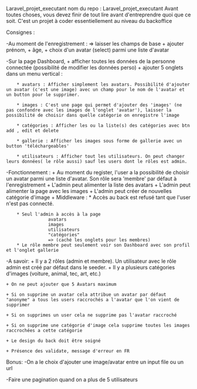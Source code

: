 
Laravel_projet_executant
nom du repo : Laravel_projet_executant
Avant toutes choses, vous devez finir de tout lire avant d'entreprendre quoi que ce soit. C'est un projet à coder essentiellement au niveau du backoffice

Consignes :

-Au moment de l'enregistrement : 
=> laisser les champs de base
    + ajouter prénom, 
    + âge, 
    + choix d'un avatar (select) parmi une liste d'avatar

-Sur la page Dashboard, 
    + afficher toutes les données de la personne connectée (possibilité de modifier les données perso)
    + ajouter 5 onglets dans un menu vertical :

        * avatars : Afficher simplement les avatars. Possibilité d'ajouter un avatar (c'est une image) avec un champ pour le nom de l'avatar et un button pour le supprimer.

        * images : C'est une page qui permet d'ajouter des 'images' (ne pas confondre avec les images de l'onglet 'avatar'), laisser la possibilité de choisir dans quelle catégorie on enregistre l'image

        * catégories : Afficher les ou la liste(s) des catégories avec btn add , edit et delete

        * gallerie : Afficher les images sous forme de gallerie avec un button 'téléchargeables'

        * utilisateurs : Afficher tout les utilisateurs. On peut changer leurs données( le rôle aussi) sauf les users dont le rôles est admin.

-Fonctionnement :
    + Au moment du register, l'user a la possibilité de choisir un avatar parmi une liste d'avatar. Son rôle sera 'membre' par défaut à l'enregistrement
    + L'admin peut alimenter la liste des avatars
    + L'admin peut alimenter la page avec les images
    + L'admin peut créer de nouvelles catégorie d'image
    + Middleware :
        * Accès au back est refusé tant que l'user n'est pas connecté.

        * Seul l'admin à accès à la page 
                    avatars
                    images
                    utilisateurs
                    "catégories" 
                    => (caché les onglets pour les membres)
        * Le rôle membre peut seulement voir son Dashboard avec son profil et l'onglet gallerie

-A savoir:
    + Il y a 2 rôles (admin et membre). Un utilisateur avec le rôle admin est créé par défaut dans le seeder. 
    + Il y a plusieurs catégories d'images (voiture, animal, tec, art, etc.)

    + On ne peut ajouter que 5 Avatars maximum

    + Si on supprime un avatar cela attribue un avatar par défaut "anonyme" a tous les users raccrochés a l'avatar que l'on vient de supprimer

    + Si on supprimes un user cela ne supprime pas l'avatar raccroché

    + Si on supprime une catégorie d'image cela supprime toutes les images raccrochées a cette catégorie

    + Le design du back doit être soigné
    
    + Présence des validate, message d'erreur en FR


Bonus:
-On a le choix d'ajouter une image/avatar entre un input file ou un url

-Faire une pagination quand on a plus de 5 utilisateurs
